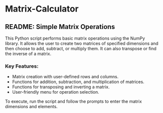 # Matrix-Calculator

## README: Simple Matrix Operations

This Python script performs basic matrix operations using the NumPy library. It allows the user to create two matrices of specified dimensions and then choose to add, subtract, or multiply them. It can also transpose or find the inverse of a matrix.

### Key Features:

-   Matrix creation with user-defined rows and columns.
-   Functions for addition, subtraction, and multiplication of matrices.
-   Functions for transposing and inverting a matrix.
-   User-friendly menu for operation selection.

To execute, run the script and follow the prompts to enter the matrix dimensions and elements.

